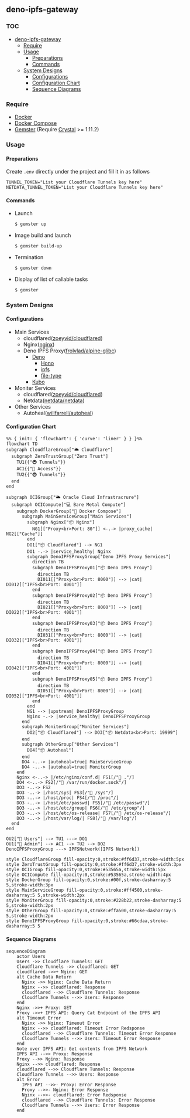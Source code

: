 ## deno-ipfs-gateway

### TOC <!-- omit in toc -->
- [deno-ipfs-gateway](#deno-ipfs-gateway)
  - [Require](#require)
  - [Usage](#usage)
    - [Preparations](#preparations)
    - [Commands](#commands)
  - [System Designs](#system-designs)
    - [Configurations](#configurations)
    - [Configuration Chart](#configuration-chart)
    - [Sequence Diagrams](#sequence-diagrams)

### Require
- [Docker](https://www.docker.com/)
- [Docker Compose](https://docs.docker.com/compose/)
- [Gemster](https://github.com/redpeacock78/gemster/tree/master) (Require [Crystal](https://crystal-lang.org/) >= 1.11.2)

### Usage
#### Preparations
Create `.env` directly under the project and fill it in as follows
```
TUNNEL_TOKEN="List your Cloudflare Tunnels key here"
NETDATA_TUNNEL_TOKEN="List your Cloudflare Tunnels key here"
```
#### Commands
- Launch
  ```bash
  $ gemster up
  ```
- Image build and launch
  ```bash
  $ gemster build-up
  ```
- Termination
  ```bash
  $ gemster down
  ```
- Display of list of callable tasks
  ```bash
  $ gemster
  ```

### System Designs
#### Configurations
- Main Services
  - cloudflared([zoeyvid/cloudflared](https://hub.docker.com/r/zoeyvid/cloudflared))
  - Nginx([nginx](https://hub.docker.com/_/nginx))
  - Deno IPFS Proxy([frolvlad/alpine-glibc](https://hub.docker.com/r/frolvlad/alpine-glibc/))
    - [Deno](https://deno.com/)
      - [Hono](https://hono.dev/)
      - [ipfs](https://github.com/deno-libs/ipfs)
      - [file-type](https://www.npmjs.com/package/file-type)
    - [Kubo](https://github.com/ipfs/kubo)
- Moniter Services
  - cloudflared([zoeyvid/cloudflared](https://hub.docker.com/r/zoeyvid/cloudflared))
  - Netdata([netdata/netdata](https://hub.docker.com/r/netdata/netdata))
- Other Services
  - Autoheal([willfarrell/autoheal](https://hub.docker.com/r/willfarrell/autoheal))
#### Configuration Chart
```mermaid
%% { init: { 'flowchart': { 'curve': 'liner' } } }%%
flowchart TD
subgraph CloudflareGroup["🌥 Cloudflare"]
  subgraph ZeroTrustGroup["Zero Trust"]
    TU1{{"🚇 Tunnels"}}
    AC1{{"🔐 Access"}}
    TU2{{"🚇 Tunnels"}}
  end
end

subgraph OCIGroup["🌥 Oracle Cloud Infrastracrure"]
  subgraph OCICompute["💻 Bare Metal Compute"]
    subgraph DockerGroup["🐳 Docker Compose"]
      subgraph MainServiceGroup["Main Services"]
        subgraph Nginx["📦 Nginx"]
          NG1[["Proxy<br>Port: 80"]] <-.-> |proxy_cache| NG2[["Cache"]]
        end
        DO1["📦 Cloudflared"] --> NG1
        DO1 -.-> |service_healthy| Nginx
        subgraph DenoIPFSProxyGroup["Deno IPFS Proxy Services"]
          direction TB
          subgraph DenoIPFSProxy01["📦 Deno IPFS Proxy"]
            direction TB
            DI011[["Proxy<br>Port: 8000"]] --> |cat| DI012[["IPFS<br>Port: 4001"]]
          end
          subgraph DenoIPFSProxy02["📦 Deno IPFS Proxy"]
            direction TB
            DI021[["Proxy<br>Port: 8000"]] --> |cat| DI022[["IPFS<br>Port: 4001"]]
          end
          subgraph DenoIPFSProxy03["📦 Deno IPFS Proxy"]
            direction TB
            DI031[["Proxy<br>Port: 8000"]] --> |cat| DI032[["IPFS<br>Port: 4001"]]
          end
          subgraph DenoIPFSProxy04["📦 Deno IPFS Proxy"]
            direction TB
            DI041[["Proxy<br>Port: 8000"]] --> |cat| DI042[["IPFS<br>Port: 4001"]]
          end
          subgraph DenoIPFSProxy05["📦 Deno IPFS Proxy"]
            direction TB
            DI051[["Proxy<br>Port: 8000"]] --> |cat| DI052[["IPFS<br>Port: 4001"]]
          end
        end
        NG1 --> |upstream| DenoIPFSProxyGroup
        Nginx -.-> |service_healthy| DenoIPFSProxyGroup
      end
      subgraph MoniterGroup["Moniter Services"]
        DO2["📦 Cloudflared"] --> DO3["📦 Netdata<br>Port: 19999"]
      end
      subgraph OtherGroup["Other Services"]
        DO4["📦 Autoheal"]
      end
      DO4 -..-> |autoheal=true| MainServiceGroup
      DO4 -..-> |autoheal=true| MoniterGroup
    end
    Nginx <-..-> |/etc/nginx/conf.d| FS1[/"📁 ."/]
    DO4 <-..-> FS2[/"📁 /var/run/docker.sock"/]
    DO3 -..-> FS2
    DO3 -..-> |/host/sys| FS3[/"📁 /sys"/]
    DO3 -..-> |/host/proc| FS4[/"📁 /proc"/]
    DO3 -..-> |/host/etc/passwd| FS5[/"📁 /etc/passwd"/]
    DO3 -..-> |/host/etc/group| FS6[/"📁 /etc/group"/]
    DO3 -..-> |/host/etc/os-release| FS7[/"📁 /etc/os-release"/]
    DO3 -..-> |/host/var/log/| FS8[/"📁 /var/log"/]
  end
end

OU2["👤 Users"] --> TU1 ---> DO1
OU1["👤 Admin"] --> AC1 --> TU2 --> DO2
DenoIPFSProxyGroup ---> IPFSNetwork([IPFS Network])

style CloudflareGroup fill-opacity:0,stroke:#ff6d37,stroke-width:5px
style ZeroTrustGroup fill-opacity:0,stroke:#ff6d37,stroke-width:3px
style OCIGroup fill-opacity:0,stroke:#53565a,stroke-width:5px
style OCICompute fill-opacity:0,stroke:#53565a,stroke-width:4px
style DockerGroup fill-opacity:0,stroke:#00f,stroke-dasharray:5 5,stroke-width:3px
style MainServiceGroup fill-opacity:0,stroke:#ff4500,stroke-dasharray:5 5,stroke-width:2px
style MoniterGroup fill-opacity:0,stroke:#228b22,stroke-dasharray:5 5,stroke-width:2px
style OtherGroup fill-opacity:0,stroke:#ffa500,stroke-dasharray:5 5,stroke-width:2px
style DenoIPFSProxyGroup fill-opacity:0,stroke:#66cdaa,stroke-dasharray:5 5
```
#### Sequence Diagrams
```mermaid
sequenceDiagram
    actor Users
    Users ->> Cloudflare Tunnels: GET
    Cloudflare Tunnels ->> cloudflared: GET
    cloudflared ->>+ Nginx: GET
    alt Cache Data Return
      Nginx ->> Nginx: Cache Data Return
      Nginx -->> cloudflared: Response
      cloudflared -->> Cloudflare Tunnels: Response
      Cloudflare Tunnels -->> Users: Response
    end
    Nginx ->>+ Proxy: GET
    Proxy ->>+ IPFS API: Query Cat Endpoint of the IPFS API
    alt Timeout Error
      Nginx ->> Nginx: Timeout Error
      Nginx -->> cloudflared: Timeout Error Redsponse
      cloudflared -->> Cloudflare Tunnels: Timeout Error Response
      Cloudflare Tunnels -->> Users: Timeout Error Response
    end
    Note over IPFS API: Get contents from IPFS Network
    IPFS API -->> Proxy: Response
    Proxy -->> Nginx: Response
    Nginx -->> cloudflared: Response
    cloudflared -->> Cloudflare Tunnels: Response
    Cloudflare Tunnels -->> Users: Response
    alt Error
      IPFS API -->>- Proxy: Error Response
      Proxy -->>- Nginx: Error Response
      Nginx -->>- cloudflared: Error Redsponse
      cloudflared -->> Cloudflare Tunnels: Error Response
      Cloudflare Tunnels -->> Users: Error Response
    end
```

